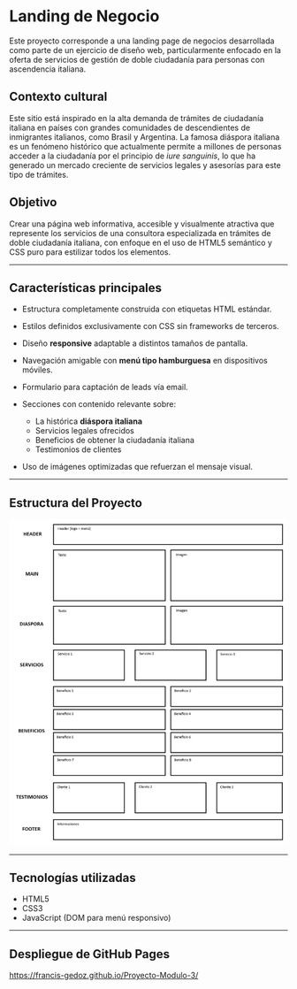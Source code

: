# Landing de Negocio

Este proyecto corresponde a una landing page de negocios desarrollada como parte de un ejercicio de diseño web, particularmente enfocado en la oferta de servicios de gestión de doble ciudadanía para personas con ascendencia italiana.

## Contexto cultural

Este sitio está inspirado en la alta demanda de trámites de ciudadanía italiana en países con grandes comunidades de descendientes de inmigrantes italianos, como Brasil y Argentina. La famosa diáspora italiana es un fenómeno histórico que actualmente permite a millones de personas acceder a la ciudadanía por el principio de _iure sanguinis_, lo que ha generado un mercado creciente de servicios legales y asesorías para este tipo de trámites.

## Objetivo

Crear una página web informativa, accesible y visualmente atractiva que represente los servicios de una consultora especializada en trámites de doble ciudadanía italiana, con enfoque en el uso de HTML5 semántico y CSS puro para estilizar todos los elementos.

---

## Características principales

- Estructura completamente construida con etiquetas HTML estándar.
- Estilos definidos exclusivamente con CSS sin frameworks de terceros.
- Diseño **responsive** adaptable a distintos tamaños de pantalla.
- Navegación amigable con **menú tipo hamburguesa** en dispositivos móviles.
- Formulario para captación de leads vía email.
- Secciones con contenido relevante sobre:
  

  - La histórica **diáspora italiana**
  - Servicios legales ofrecidos
  - Beneficios de obtener la ciudadanía italiana
  - Testimonios de clientes

  
- Uso de imágenes optimizadas que refuerzan el mensaje visual.

---

## Estructura del Proyecto

![Prototipado](https://github.com/francis-gedoz/Proyecto-Modulo-3/blob/master/assets/img/wireframe_visual.png?raw=true)

---

## Tecnologías utilizadas

- HTML5
- CSS3
- JavaScript (DOM para menú responsivo)

---

## Despliegue de GitHub Pages

https://francis-gedoz.github.io/Proyecto-Modulo-3/




